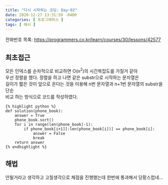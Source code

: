 ```yaml
---
title: "다시 시작하는 코딩: Day-02"
date: 2020-12-27 13:31:59 -0400
categories: [ 프로그래머스 ]
tags: [ 해시 ]
---
```


전화번호 목록: https://programmers.co.kr/learn/courses/30/lessons/42577

최초접근
--------
모든 인덱스를 순차적으로 비교하면 O(n<sup>2</sup>)의 시간복잡도를 가질거 같아<br>
우선 정렬을 했다. 정렬을 하고 나면 같은 substr으로 시작하는 문자열은<br>
길이가 짧은 것이 앞으로 온다는 것을 이용해 n번 문자열과 n+1번 문자열의 substr을 단순<br>
비교 하는 방식으로 코드를 작성하였다.
```
{% highlight python %}
def solution(phone_book):
    answer = True
    phone_book.sort()
    for i in range(len(phone_book)-1):
        if phone_book[i+1][:len(phone_book[i])] == phone_book[i]:
            answer = False
            break
    return answer
{% endhighlight %}
```

해법
------
안될거라고 생각하고 고칠생각으로 채점을 진행했는데 한번에 통과해서 당황스럽네...<br>